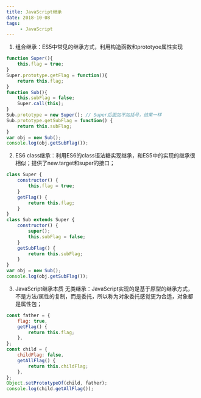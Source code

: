 ```yaml
---
title: JavaScript继承
date: 2018-10-08
tags:
     - JavaScript
---
```


1. 组合继承：ES5中常见的继承方式，利用构造函数和prototyoe属性实现
```JavaScript
function Super(){
    this.flag = true;
}
Super.prototype.getFlag = function(){
    return this.flag;
}
function Sub(){
    this.subFlag = false;
    Super.call(this);
}
Sub.prototype = new Super(); // Super后面加不加括号，结果一样
Sub.prototype.getSubFlag = function() {
    return this.subFlag;
}
var obj = new Sub();
console.log(obj.getSubFlag());
```
<!-- more -->
2. ES6 class继承：利用ES6的class语法糖实现继承，和ES5中的实现的继承很相似；提供了new.target和super的接口；
```JavaScript
class Super {
    constructor() {
        this.flag = true;
    }
    getFlag() {
        return this.flag;
    }
}
class Sub extends Super {
    constructor() {
        super();
        this.subFlag = false;
    }
    getSubFlag() {
        return this.subFlag;
    }
}
var obj = new Sub();
console.log(obj.getSubFlag());
```
3. JavaScript继承本质 无类继承：JavaScript实现的是基于原型的继承方式，不是方法/属性的复制，而是委托，所以称为对象委托感觉更为合适，对象都是属性包；
```JavaScript
const father = {
    flag: true,
    getFlag() {
        return this.flag;
    },
};
const child = {
    childFlag: false,
    getAllFlag() {
        return this.childFlag;
    },
};
Object.setPrototypeOf(child, father);
console.log(child.getAllFlag());
```